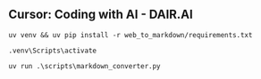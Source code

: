 ## Cursor: Coding with AI - DAIR.AI

```shell
uv venv && uv pip install -r web_to_markdown/requirements.txt

.venv\Scripts\activate

uv run .\scripts\markdown_converter.py
```